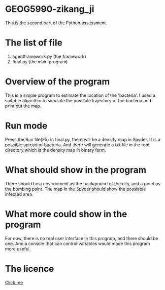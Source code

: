 # GEOG5990-zikang_ji
This is the second part of the Python assessment.

# The list of file

1. agentframework.py        (the framework)
2. final.py                 (the main program) 

# Overview of the program

This is a simple program to estimate the location of the 'bacteria'. I used a suitable algorithm to simulate the possible trajectory of the bacteria and print out the map.

# Run mode

Press the Run file(F5) in final.py, there will be a density map in Spyder. It is a possible spread of bacteria. And there will generate a txt file in the root directory which is the density map in binary form.

# What should show in the program

There should be a environment as the background of the city, and a point as the bombing point. The map in the Spyder should show the possiable infected area.

# What more could show in the program

For now, there is no real user interface in this program, and there should be one. And a console that can control variables would made this program more useful.

# The licence

[Click me](https://github.com/jzkkaka/GEOG5990M_work_2/blob/master/LICENSE)
